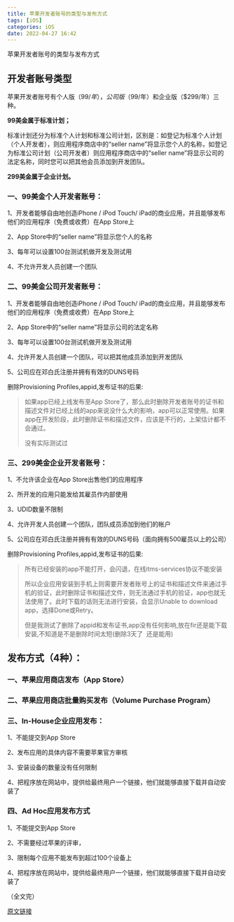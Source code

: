 ```yaml
---
title: 苹果开发者账号的类型与发布方式
tags: [iOS]
categories: iOS
date: 2022-04-27 16:42
---
```



苹果开发者账号的类型与发布方式

## 开发者账号类型
 
苹果开发者账号有个人版（$99/年），公司版（$99/年）和企业版（$299/年）三种。

**99美金属于标准计划；**

标准计划还分为标准个人计划和标准公司计划，区别是：如登记为标准个人计划（个人开发者），则应用程序商店中的“seller name”将显示您个人的名称，如登记为标准公司计划（公司开发者）则应用程序商店中的“seller name”将显示公司的法定名称，同时您可以把其他会员添加到开发团队。

**299美金属于企业计划。**

### 一、99美金个人开发者账号：

1、开发者能够自由地创造iPhone / iPod Touch/ iPad的商业应用，并且能够发布他们的应用程序（免费或收费）在App Store上

2、App Store中的“seller name”将显示您个人的名称

3、每年可以设置100台测试机做开发及测试用

4、不允许开发人员创建一个团队

### 二、99美金公司开发者账号：

1、开发者能够自由地创造iPhone / iPod Touch/ iPad的商业应用，并且能够发布他们的应用程序（免费或收费）在App Store上

2、App Store中的“seller name”将显示公司的法定名称

3、每年可以设置100台测试机做开发及测试用

4、允许开发人员创建一个团队，可以把其他成员添加到开发团队

5、公司应在邓白氏注册并拥有有效的DUNS号码

删除Provisioning Profiles,appid,发布证书的后果:

> 如果app已经上线发布至App Store了，那么此时删除开发者账号的证书和描述文件对已经上线的app来说没什么大的影响，app可以正常使用。如果app在开发阶段，此时删除证书和描述文件，应该是不行的，上架估计都不会通过。
> 
> 没有实际测试过

### 三、299美金企业开发者账号：

1、不允许该企业在App Store出售他们的应用程序

2、所开发的应用只能发给其雇员作内部使用

3、UDID数量不限制

4、允许开发人员创建一个团队，团队成员添加到他们的帐户

5、公司应在邓白氏注册并拥有有效的DUNS号码（面向拥有500雇员以上的公司）

删除Provisioning Profiles,appid,发布证书的后果:

> 所有已经安装的app不能打开，会闪退，在线itms-services协议不能安装
> 
> 所以企业应用安装到手机上则需要开发者账号上的证书和描述文件来通过手机的验证，此时删除证书和描述文件，则无法通过手机的验证，app也就无法使用了。此时下载的话则无法进行安装，会显示Unable to download app，选择Done或Retry。
> 
> 但是我测试了删除了appid和发布证书,app没有任何影响,放在fir还是能下载安装,不知道是不是删除时间太短(删除3天了  还是能用)

## 发布方式（4种）：

### 一、苹果应用商店发布（App Store）

### 二、苹果应用商店批量购买发布（Volume Purchase Program）

### 三、In-House企业应用发布：

1、不能提交到App Store

2、发布应用的具体内容不需要苹果官方审核

3、安装设备的数量没有任何限制

4、把程序放在网站中，提供给最终用户一个链接，他们就能够直接下载并自动安装了

### 四、Ad Hoc应用发布方式

1、不能提交到App Store

2、不需要经过苹果的评审，

3、限制每个应用不能发布到超过100个设备上

4、把程序放在网站中，提供给最终用户一个链接，他们就能够直接下载并自动安装了


（全文完）

[原文链接](https://www.jianshu.com/p/87d9e4259846)